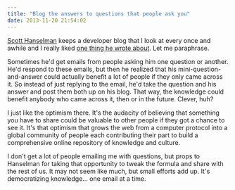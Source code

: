```yaml
---
title: "Blog the answers to questions that people ask you"
date: 2013-11-20 21:54:02
---
```


<a href="http://www.hanselman.com/">Scott Hanselman</a> keeps a developer blog that I look at every once and awhile and I really liked <a href="http://www.hanselman.com/blog/DoTheyDeserveTheGiftOfYourKeystrokes.aspx">one thing he wrote about</a>. Let me paraphrase.

Sometimes he'd get emails from people asking him one question or another. He'd respond to these emails, but then he realized that his mini-question-and-answer could actually benefit a lot of people if they only came across it. So instead of just replying to the email, he'd take the question and his answer and post them both up on his blog. That way, the knowledge could benefit anybody who came across it, then or in the future. Clever, huh?

I just like the optimism there. It's the audacity of believing that something you have to share could be valuable to other people if they got a chance to see it. It's that optimism that grows the web from a computer protocol into a global community of people each contributing their part to build a comprehensive online repository of knowledge and culture.

I don't get a lot of people emailing me with questions, but props to Hanselman for taking that opportunity to tweak the formula and share with the rest of us. It may not seem like much, but small efforts add up. It's democratizing knowledge… one email at a time.

